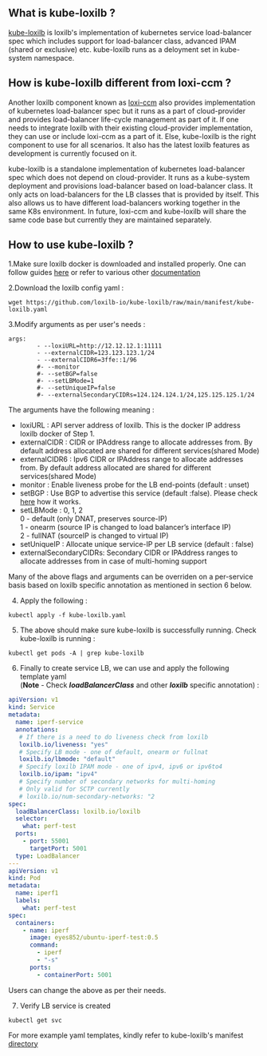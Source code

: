 ## What is kube-loxilb ?

[kube-loxilb](https://github.com/loxilb-io/kube-loxilb) is loxilb's implementation of kubernetes service load-balancer spec which includes support for load-balancer class, advanced IPAM (shared or exclusive) etc. kube-loxilb runs as a deloyment set in kube-system namespace. 

## How is kube-loxilb different from loxi-ccm ?

Another loxilb component known as [loxi-ccm](https://github.com/loxilb-io/loxi-ccm) also provides implementation of kubernetes load-balancer spec but it runs as a part of cloud-provider and provides load-balancer life-cycle management as part of it. If one needs to integrate loxilb with their existing cloud-provider implementation, they can use or include loxi-ccm as a part of it. Else, kube-loxilb is the right component to use for all scenarios. It also has the latest loxilb features as development is currently focused on it.   

kube-loxilb is a standalone implementation of kubernetes load-balancer spec which does not depend on cloud-provider. It runs as a kube-system deployment and provisions load-balancer based on load-balancer class. It only acts on load-balancers for the LB classes that is provided by itself. This also allows us to have different load-balancers working together in the same K8s environment. In future, loxi-ccm and kube-loxilb will share the same code base but currently they are maintained separately.   

## How to use kube-loxilb ?

1.Make sure loxilb docker is downloaded and installed properly. One can follow guides [here](https://loxilb-io.github.io/loxilbdocs/run/) or refer to various other [documentation](https://loxilb-io.github.io/loxilbdocs/#how-to-guides)

2.Download the loxilb config yaml :

```
wget https://github.com/loxilb-io/kube-loxilb/raw/main/manifest/kube-loxilb.yaml
```

3.Modify arguments as per user's needs :
```
args:
        - --loxiURL=http://12.12.12.1:11111
        - --externalCIDR=123.123.123.1/24
        - --externalCIDR6=3ffe::1/96
        #- --monitor
        #- --setBGP=false
        #- --setLBMode=1
        #- --setUniqueIP=false
        #- --externalSecondaryCIDRs=124.124.124.1/24,125.125.125.1/24
```

The arguments have the following meaning :    
- loxiURL : API server address of loxilb. This is the docker IP address loxilb docker of Step 1.   
- externalCIDR : CIDR or IPAddress range to allocate addresses from. By default address allocated are shared for different services(shared Mode)    
- externalCIDR6 : Ipv6 CIDR or IPAddress range to allocate addresses from. By default address allocated are shared for different services(shared Mode)    
- monitor : Enable liveness probe for the LB end-points (default : unset)    
- setBGP : Use BGP to advertise this service (default :false). Please check [here](https://github.com/loxilb-io/loxilbdocs/blob/main/docs/integrate_bgp_eng.md) how it works.    
- setLBMode : 0, 1, 2   
  0 - default (only DNAT, preserves source-IP)       
  1 - onearm (source IP is changed to load balancer’s interface IP)     
  2 - fullNAT (sourceIP is changed to virtual IP)    
- setUniqueIP : Allocate unique service-IP per LB service (default : false)   
- externalSecondaryCIDRs: Secondary CIDR or IPAddress ranges to allocate addresses from in case of multi-homing support    

Many of the above flags and arguments can be overriden on a per-service basis based on loxilb specific annotation as mentioned in section 6 below.      

4. Apply the following :
```
kubectl apply -f kube-loxilb.yaml
```

5. The above should make sure kube-loxilb is successfully running. Check kube-loxilb is running :

```
kubectl get pods -A | grep kube-loxilb
```


6. Finally to create service LB, we can use and apply the following template yaml    
(<b>Note</b> -  Check <b>*loadBalancerClass*</b> and other <b>*loxilb*</b> specific annotation) :
```yaml
apiVersion: v1
kind: Service
metadata:
  name: iperf-service
  annotations:
   # If there is a need to do liveness check from loxilb
   loxilb.io/liveness: "yes"
   # Specify LB mode - one of default, onearm or fullnat 
   loxilb.io/lbmode: "default"
   # Specify loxilb IPAM mode - one of ipv4, ipv6 or ipv6to4 
   loxilb.io/ipam: "ipv4"
   # Specify number of secondary networks for multi-homing
   # Only valid for SCTP currently
   # loxilb.io/num-secondary-networks: "2
spec:
  loadBalancerClass: loxilb.io/loxilb
  selector:
    what: perf-test
  ports:
    - port: 55001
      targetPort: 5001
  type: LoadBalancer
---
apiVersion: v1
kind: Pod
metadata:
  name: iperf1
  labels:
    what: perf-test
spec:
  containers:
    - name: iperf
      image: eyes852/ubuntu-iperf-test:0.5
      command:
        - iperf
        - "-s"
      ports:
        - containerPort: 5001
```
Users can change the above as per their needs.

7. Verify LB service is created
```
kubectl get svc
```

For more example yaml templates, kindly refer to kube-loxilb's manifest [directory](https://github.com/loxilb-io/kube-loxilb/tree/main/manifest)   





